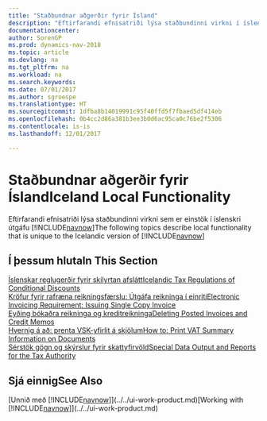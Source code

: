 ```yaml
---
title: "Staðbundnar aðgerðir fyrir Ísland"
description: "Eftirfarandi efnisatriði lýsa staðbundinni virkni í íslenskri útgáfu [!INCLUDE[navnow](../../includes/navnow_md.md)]."
documentationcenter: 
author: SorenGP
ms.prod: dynamics-nav-2018
ms.topic: article
ms.devlang: na
ms.tgt_pltfrm: na
ms.workload: na
ms.search.keywords: 
ms.date: 07/01/2017
ms.author: sgroespe
ms.translationtype: HT
ms.sourcegitcommit: 1dfba8b14019991c95f40ffd5f7fbaed5df414eb
ms.openlocfilehash: 0b4cc2d86a381b3ee3b0d6ac95ca0c76be2f5306
ms.contentlocale: is-is
ms.lasthandoff: 12/01/2017

---
```

# <a name="iceland-local-functionality"></a><span data-ttu-id="81649-103">Staðbundnar aðgerðir fyrir Ísland</span><span class="sxs-lookup"><span data-stu-id="81649-103">Iceland Local Functionality</span></span>
<span data-ttu-id="81649-104">Eftirfarandi efnisatriði lýsa staðbundinni virkni sem er einstök í íslenskri útgáfu [!INCLUDE[navnow](../../includes/navnow_md.md)]</span><span class="sxs-lookup"><span data-stu-id="81649-104">The following topics describe local functionality that is unique to the Icelandic version of [!INCLUDE[navnow](../../includes/navnow_md.md)]</span></span>

## <a name="in-this-section"></a><span data-ttu-id="81649-105">Í þessum hluta</span><span class="sxs-lookup"><span data-stu-id="81649-105">In This Section</span></span>  
  [<span data-ttu-id="81649-106">Íslenskar reglugerðir fyrir skilyrtan afslátt</span><span class="sxs-lookup"><span data-stu-id="81649-106">Icelandic Tax Regulations of Conditional Discounts</span></span>](icelandic-tax-regulations-of-conditional-discounts.md)  
  [<span data-ttu-id="81649-107">Kröfur fyrir rafræna reikningsfærslu: Útgáfa reikninga í einriti</span><span class="sxs-lookup"><span data-stu-id="81649-107">Electronic Invoicing Requirement: Issuing Single Copy Invoice</span></span>](electronic-invoicing-requirement-issuing-single-copy-invoice.md)  
  [<span data-ttu-id="81649-108">Eyðing bókaðra reikninga og kreditreikninga</span><span class="sxs-lookup"><span data-stu-id="81649-108">Deleting Posted Invoices and Credit Memos</span></span>](deleting-posted-invoices-and-credit-memos.md)  
  [<span data-ttu-id="81649-109">Hvernig á að: prenta VSK-yfirlit á skjölum</span><span class="sxs-lookup"><span data-stu-id="81649-109">How to: Print VAT Summary Information on Documents</span></span>](how-to-print-vat-summary-information-on-documents.md)  
 [<span data-ttu-id="81649-110">Sérstök gögn og skýrslur fyrir skattyfirvöld</span><span class="sxs-lookup"><span data-stu-id="81649-110">Special Data Output and Reports for the Tax Authority</span></span>](special-data-output-and-reports-for-the-tax-authority.md)  

## <a name="see-also"></a><span data-ttu-id="81649-111">Sjá einnig</span><span class="sxs-lookup"><span data-stu-id="81649-111">See Also</span></span>
<span data-ttu-id="81649-112">[Unnið með [!INCLUDE[navnow](../../includes/navnow_md.md)]](../../ui-work-product.md)</span><span class="sxs-lookup"><span data-stu-id="81649-112">[Working with [!INCLUDE[navnow](../../includes/navnow_md.md)]](../../ui-work-product.md)</span></span>  

